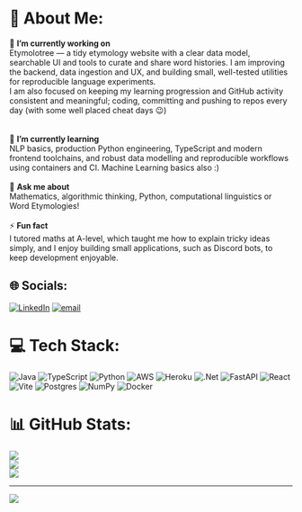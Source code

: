 # 💫 About Me:
🔭 **I’m currently working on**<br>Etymolotree — a tidy etymology website with a clear data model, searchable UI and tools to curate and share word histories. I am improving the backend, data ingestion and UX, and building small, well-tested utilities for reproducible language experiments.<br>I am also focused on keeping my learning progression and GitHub activity consistent and meaningful; coding, committing and pushing to repos every day (with some well placed cheat days 😉)<br><br><br>🌱 **I’m currently learning**<br>NLP basics, production Python engineering, TypeScript and modern frontend toolchains, and robust data modelling and reproducible workflows using containers and CI. Machine Learning basics also :)<br><br>💬 **Ask me about**<br>Mathematics, algorithmic thinking, Python, computational linguistics or Word Etymologies!<br><br>⚡ **Fun fact**<br>I tutored maths at A-level, which taught me how to explain tricky ideas simply, and I enjoy building small applications, such as Discord bots, to keep development enjoyable.<br>


## 🌐 Socials:
[![LinkedIn](https://img.shields.io/badge/LinkedIn-%230077B5.svg?logo=linkedin&logoColor=white)](https://linkedin.com/in/https://www.linkedin.com/in/ridhwaan-amin-a13297269) [![email](https://img.shields.io/badge/Email-D14836?logo=gmail&logoColor=white)](mailto:ridint64@protonmail.com) 

# 💻 Tech Stack:
![Java](https://img.shields.io/badge/java-%23ED8B00.svg?style=for-the-badge&logo=openjdk&logoColor=white) ![TypeScript](https://img.shields.io/badge/typescript-%23007ACC.svg?style=for-the-badge&logo=typescript&logoColor=white) ![Python](https://img.shields.io/badge/python-3670A0?style=for-the-badge&logo=python&logoColor=ffdd54) ![AWS](https://img.shields.io/badge/AWS-%23FF9900.svg?style=for-the-badge&logo=amazon-aws&logoColor=white) ![Heroku](https://img.shields.io/badge/heroku-%23430098.svg?style=for-the-badge&logo=heroku&logoColor=white) ![.Net](https://img.shields.io/badge/.NET-5C2D91?style=for-the-badge&logo=.net&logoColor=white) ![FastAPI](https://img.shields.io/badge/FastAPI-005571?style=for-the-badge&logo=fastapi) ![React](https://img.shields.io/badge/react-%2320232a.svg?style=for-the-badge&logo=react&logoColor=%2361DAFB) ![Vite](https://img.shields.io/badge/vite-%23646CFF.svg?style=for-the-badge&logo=vite&logoColor=white) ![Postgres](https://img.shields.io/badge/postgres-%23316192.svg?style=for-the-badge&logo=postgresql&logoColor=white) ![NumPy](https://img.shields.io/badge/numpy-%23013243.svg?style=for-the-badge&logo=numpy&logoColor=white) ![Docker](https://img.shields.io/badge/docker-%230db7ed.svg?style=for-the-badge&logo=docker&logoColor=white)
# 📊 GitHub Stats:
![](https://github-readme-stats.vercel.app/api?username=RajAmin99&theme=dark&hide_border=false&include_all_commits=false&count_private=true)<br/>
![](https://nirzak-streak-stats.vercel.app/?user=RajAmin99&theme=dark&hide_border=false)<br/>
![](https://github-readme-stats.vercel.app/api/top-langs/?username=RajAmin99&theme=dark&hide_border=false&include_all_commits=false&count_private=true&layout=compact)

---
[![](https://visitcount.itsvg.in/api?id=RajAmin99&icon=0&color=0)](https://visitcount.itsvg.in)

<!-- Proudly created with GPRM ( https://gprm.itsvg.in ) -->
